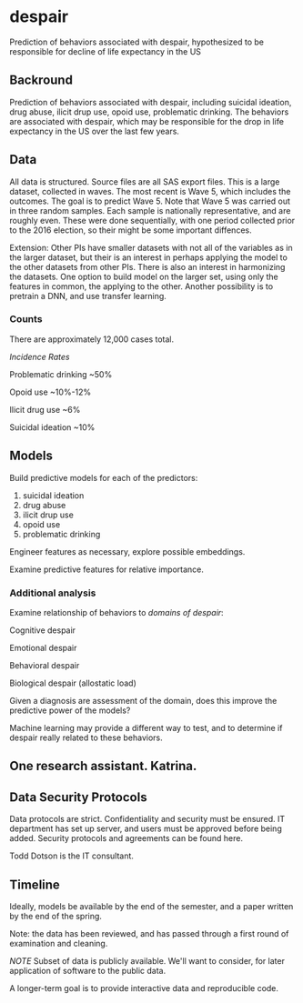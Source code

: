 # despair
Prediction of behaviors associated with despair, hypothesized to be responsible for decline of life expectancy in the US

## Backround

Prediction of behaviors associated with despair, including suicidal ideation, drug abuse, ilicit drup use, opoid use, problematic drinking. The behaviors are associated with despair, which may be responsible for the drop in life expectancy in the US over the last few years. 

## Data

All data is structured. Source files are all SAS export files. This is a large dataset, collected in waves. The most recent is Wave 5, which includes the outcomes. The goal is to predict Wave 5. Note that Wave 5 was carried out in three random samples. Each sample is nationally representative, and are roughly even. These were done sequentially, with one period collected prior to the 2016 election, so their might be some important diffences. 

Extension: Other PIs have smaller datasets with not all of the variables as in the larger dataset, but their is an interest in perhaps applying the model to the other datasets from other PIs. There is also an interest in harmonizing the datasets. One option to build model on the larger set, using only the features in common, the applying to the other. Another possibility is to pretrain a DNN, and use transfer learning.


### Counts

There are approximately 12,000 cases total. 

*Incidence Rates*

Problematic drinking ~50%

Opoid use ~10%-12%

Ilicit drug use ~6%

Suicidal ideation ~10%

## Models

Build predictive models for each of the predictors: 

1. suicidal ideation
2. drug abuse
3. ilicit drup use
4. opoid use
5. problematic drinking

Engineer features as necessary, explore possible embeddings. 

Examine predictive features for relative importance.

### Additional analysis

Examine relationship of behaviors to *domains of despair*:

Cognitive despair

Emotional despair

Behavioral despair

Biological despair (allostatic load)

Given a diagnosis are assessment of the domain, does this improve the predictive power of the models?

Machine learning may provide a different way to test, and to determine if despair really related to these behaviors.

## One research assistant. Katrina. 

## Data Security Protocols

Data protocols are strict. Confidentiality and security must be ensured. IT department has set up server, and users must be approved before being added. Security protocols and agreements can be found here.  

Todd Dotson is the IT consultant. 

## Timeline

Ideally, models be available by the end of the semester, and a paper written by the end of the spring. 

Note: the data has been reviewed, and has passed through a first round of examination and cleaning.

*NOTE*
Subset of data is publicly available. We'll want to consider, for later application of software to the public data. 

A longer-term goal is to provide interactive data and reproducible code.
